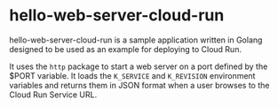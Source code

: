 # hello-web-server-cloud-run

hello-web-server-cloud-run is a sample application written in Golang designed to be used as an example for deploying to Cloud Run.

It uses the `http` package to start a web server on a port defined by the $PORT variable. It loads the `K_SERVICE` and `K_REVISION` environment variables and returns them in JSON format when a user browses to the Cloud Run Service URL.